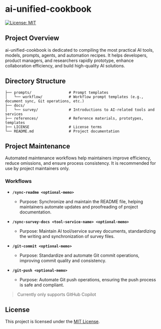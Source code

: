 # ai-unified-cookbook

[![License: MIT](https://img.shields.io/badge/License-MIT-blue.svg)](LICENSE)

## Project Overview

ai-unified-cookbook is dedicated to compiling the most practical AI tools, models, prompts, agents, and automation recipes. It helps developers, product managers, and researchers rapidly prototype, enhance collaboration efficiency, and build high-quality AI solutions.

## Directory Structure

```
├── prompts/                 # Prompt templates
│   └── workflow/            # Workflow prompt templates (e.g., document sync, Git operations, etc.)
├── docs/
│   └── survey/              # Introductions to AI-related tools and services
├── references/              # Reference materials, prototypes, templates
├── LICENSE                  # License terms
└── README.md                # Project documentation
```

## Project Maintenance

Automated maintenance workflows help maintainers improve efficiency, reduce omissions, and ensure process consistency. It is recommended for use by project maintainers only.

### Workflows

- **`/sync-readme <optional-memo>`**
  - Purpose: Synchronize and maintain the README file, helping maintainers automate updates and proofreading of project documentation.

- **`/sync-survey-docs <tool-service-name> <optional-memo>`**
  - Purpose: Maintain AI tool/service survey documents, standardizing the writing and synchronization of survey files.

- **`/git-commit <optional-memo>`**
  - Purpose: Standardize and automate Git commit operations, improving commit quality and consistency.

- **`/git-push <optional-memo>`**
  - Purpose: Automate Git push operations, ensuring the push process is safe and compliant.

> Currently only supports GitHub Copilot

## License

This project is licensed under the [MIT License](LICENSE).